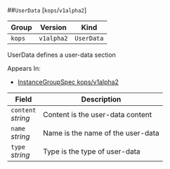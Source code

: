 ##`UserData` [`kops`/`v1alpha2`]

Group        | Version     | Kind
------------ | ---------- | -----------
`kops` | `v1alpha2` | `UserData`



UserData defines a user-data section

<aside class="notice">
Appears In:

<ul> 
<li><a href="#instancegroupspec-v1alpha2-kops">InstanceGroupSpec kops/v1alpha2</a></li>
</ul></aside>

Field        | Description
------------ | -----------
`content`<br /> *string*    | Content is the user-data content
`name`<br /> *string*    | Name is the name of the user-data
`type`<br /> *string*    | Type is the type of user-data

